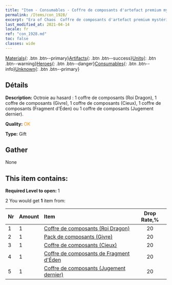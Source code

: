 ```yaml
---
title: "Item - Consumables - Coffre de composants d'artefact premium mystérieux"
permalink: /Items/con_1928/
excerpt: "Era of Chaos  Coffre de composants d'artefact premium mystérieux"
last_modified_at: 2021-04-14
locale: fr
ref: "con_1928.md"
toc: false
classes: wide
---
```

 [Materials](/fr/Items/){: .btn .btn--primary}[Artifacts](/fr/Items/Artifacts/){: .btn .btn--success}[Units](/fr/Items/Units/){: .btn .btn--warning}[Heroes](/fr/Items/Heroes/){: .btn .btn--danger}[Consumables](/fr/Items/Consumables/){: .btn .btn--info}[Unknown](/fr/Items/Unknown/){: .btn .btn--primary}

## Détails
 **Description:** Octroie au hasard : 1 coffre de composants (Roi Dragon), 1 coffre de composants (Givre), 1 coffre de composants (Cieux), 1 coffre de composants (Fragment d'Éden) ou 1 coffre de composants (Jugement dernier).

 **Quality:** <span style="color: #FF8C00">OK</span>

 **Type:** Gift

## Gather

  None

## This item contains:

 **Required Level to open:** 1

 2 You would get **1** item  from:

  | Nr | Amount |     Item    | Drop Rate,% |
  |:---|:-------|:------------|:---------:|
  | 1 | 1 | [Coffre de composants (Roi Dragon)](/fr/Items/con_1348/) | 20 | 
  | 2 | 1 | [Pack de composants (Givre)](/fr/Items/con_1352/) | 20 | 
  | 3 | 1 | [Coffre de composants (Cieux)](/fr/Items/con_1354/) | 20 | 
  | 4 | 1 | [Coffre de composants de Fragment d'Éden](/fr/Items/con_1864/) | 20 | 
  | 5 | 1 | [Coffre de composants (Jugement dernier)](/fr/Items/con_1360/) | 20 | 
